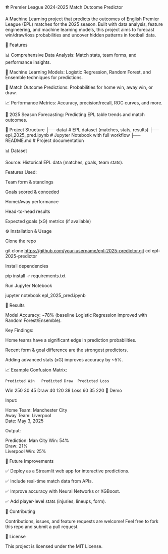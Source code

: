 ⚽ Premier League 2024-2025 Match Outcome Predictor

A Machine Learning project that predicts the outcomes of English Premier League (EPL) matches for the 2025 season.
Built with data analysis, feature engineering, and machine learning models, this project aims to forecast win/draw/loss probabilities and uncover hidden patterns in football data.

🚀 Features

📊 Comprehensive Data Analysis: Match stats, team forms, and performance insights.

🧠 Machine Learning Models: Logistic Regression, Random Forest, and Ensemble techniques for predictions.

🔮 Match Outcome Predictions: Probabilities for home win, away win, or draw.

📈 Performance Metrics: Accuracy, precision/recall, ROC curves, and more.

🎯 2025 Season Forecasting: Predicting EPL table trends and match outcomes.

📂 Project Structure
├── data/                         # EPL dataset (matches, stats, results)
├── epl_2025_pred.ipynb           # Jupyter Notebook with full workflow
├── README.md                     # Project documentation
                     

📊 Dataset

Source: Historical EPL data (matches, goals, team stats).

Features Used:

Team form & standings

Goals scored & conceded

Home/Away performance

Head-to-head results

Expected goals (xG) metrics (if available)



⚙️ Installation & Usage

Clone the repo

git clone https://github.com/your-username/epl-2025-predictor.git
cd epl-2025-predictor


Install dependencies

pip install -r requirements.txt


Run Jupyter Notebook

jupyter notebook epl_2025_pred.ipynb

🧪 Results

Model Accuracy: ~78% (baseline Logistic Regression improved with Random Forest/Ensemble).

Key Findings:

Home teams have a significant edge in prediction probabilities.

Recent form & goal difference are the strongest predictors.

Adding advanced stats (xG) improves accuracy by ~5%.

📈 Example Confusion Matrix:

	Predicted Win	Predicted Draw	Predicted Loss
Win	250	30	45
Draw	40	120	38
Loss	60	35	220
📸 Demo

Input:

Home Team: Manchester City  
Away Team: Liverpool  
Date: May 3, 2025


Output:

Prediction:
Man City Win: 54%  
Draw: 21%  
Liverpool Win: 25%

📌 Future Improvements

✅ Deploy as a Streamlit web app for interactive predictions.

✅ Include real-time match data from APIs.

✅ Improve accuracy with Neural Networks or XGBoost.

✅ Add player-level stats (injuries, lineups, form).

🤝 Contributing

Contributions, issues, and feature requests are welcome!
Feel free to fork this repo and submit a pull request.

📜 License

This project is licensed under the MIT License.
